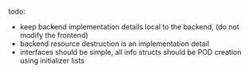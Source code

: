 todo:
- keep backend implementation details local to the backend, (do not modify the frontend)
- backend resource destruction is an implementation detail
- interfaces should be simple, all info structs should be POD creation using initializer lists
